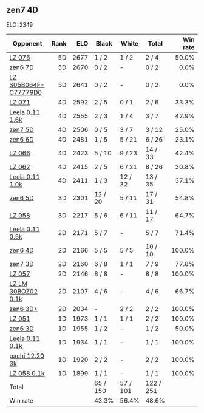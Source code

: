 ## zen7 4D ##

ELO: 2349

Opponent | Rank | ELO | Black | White | Total | Win rate
---------|-----:|----:|-------|-------|-------|-------:
[LZ 076](LZ%20076.md) | 5D | 2677 | 1 / 2 | 1 / 2 | 2 / 4 | 50.0%
[zen6 7D](zen6%207D.md) | 5D | 2670 | 0 / 2 | - | 0 / 2 | 0.0%
[LZ S05B064F-C77779D0](LZ%20S05B064F-C77779D0.md) | 5D | 2641 | 0 / 2 | - | 0 / 2 | 0.0%
[LZ 071](LZ%20071.md) | 4D | 2592 | 2 / 5 | 0 / 1 | 2 / 6 | 33.3%
[Leela 0.11 1.6k](Leela%200.11%201.6k.md) | 4D | 2555 | 2 / 3 | 1 / 4 | 3 / 7 | 42.9%
[zen7 5D](zen7%205D.md) | 4D | 2506 | 0 / 5 | 3 / 7 | 3 / 12 | 25.0%
[zen6 6D](zen6%206D.md) | 4D | 2481 | 1 / 5 | 5 / 21 | 6 / 26 | 23.1%
[LZ 066](LZ%20066.md) | 4D | 2423 | 5 / 10 | 9 / 23 | 14 / 33 | 42.4%
[LZ 062](LZ%20062.md) | 4D | 2415 | 2 / 5 | 6 / 21 | 8 / 26 | 30.8%
[Leela 0.11 1.0k](Leela%200.11%201.0k.md) | 4D | 2411 | 1 / 3 | 12 / 32 | 13 / 35 | 37.1%
[zen6 5D](zen6%205D.md) | 3D | 2301 | 12 / 20 | 5 / 11 | 17 / 31 | 54.8%
[LZ 058](LZ%20058.md) | 3D | 2217 | 5 / 6 | 6 / 11 | 11 / 17 | 64.7%
[Leela 0.11 0.5k](Leela%200.11%200.5k.md) | 2D | 2171 | 5 / 7 | - | 5 / 7 | 71.4%
[zen6 4D](zen6%204D.md) | 2D | 2166 | 5 / 5 | 5 / 5 | 10 / 10 | 100.0%
[zen7 3D](zen7%203D.md) | 2D | 2160 | 6 / 8 | 1 / 1 | 7 / 9 | 77.8%
[LZ 057](LZ%20057.md) | 2D | 2146 | 8 / 8 | - | 8 / 8 | 100.0%
[LZ LM 30BOZ02 0.1k](LZ%20LM%2030BOZ02%200.1k.md) | 2D | 2107 | 4 / 6 | - | 4 / 6 | 66.7%
[zen6 3D+](zen6%203D+.md) | 2D | 2034 | - | 2 / 2 | 2 / 2 | 100.0%
[LZ 051](LZ%20051.md) | 1D | 1973 | 1 / 1 | 1 / 1 | 2 / 2 | 100.0%
[zen6 3D](zen6%203D.md) | 1D | 1955 | 1 / 2 | - | 1 / 2 | 50.0%
[Leela 0.11 0.1k](Leela%200.11%200.1k.md) | 1D | 1934 | 1 / 1 | - | 1 / 1 | 100.0%
[pachi 12.20 3k](pachi%2012.20%203k.md) | 1D | 1920 | 2 / 2 | - | 2 / 2 | 100.0%
[LZ 058 0.1k](LZ%20058%200.1k.md) | 1D | 1899 | 1 / 1 | - | 1 / 1 | 100.0%
Total | | | 65 / 150 | 57 / 101 | 122 / 251 | 
Win rate| | | 43.3% | 56.4% | 48.6% | 
